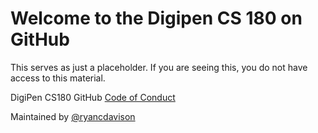 # Welcome to the Digipen CS 180 on GitHub

This serves as just a placeholder.  If you are seeing this, you do not have access to this material.

DigiPen CS180 GitHub [Code of Conduct](./CODE_OF_CONDUCT.md)

Maintained by [@ryancdavison](https://github.com/ryancdavison)
